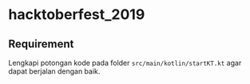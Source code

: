 # hacktoberfest_2019

## Requirement

Lengkapi potongan kode pada folder `src/main/kotlin/startKT.kt` agar dapat berjalan dengan baik.

